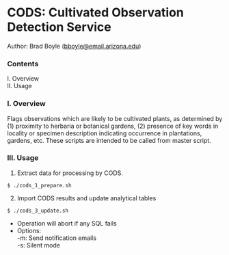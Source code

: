 # CODS: Cultivated Observation Detection Service

Author: Brad Boyle (bboyle@email.arizona.edu)  

### Contents

I. Overview  
II. Usage  

### I. Overview

Flags observations which are likely to be cultivated plants, as determined by (1) proximity to herbaria or botanical gardens, (2) presence of key words in locality or specimen description indicating occurrence in plantations, gardens, etc. 
These scripts are intended to be called from master script.

### III. Usage

1. Extract data for processing by CODS.

```
$ ./cods_1_prepare.sh
```

2. Import CODS results and update analytical tables 

```
$ ./cods_3_update.sh
```

  * Operation will abort if any SQL fails
  * Options:  
  	-m: Send notification emails  
  	-s: Silent mode  


